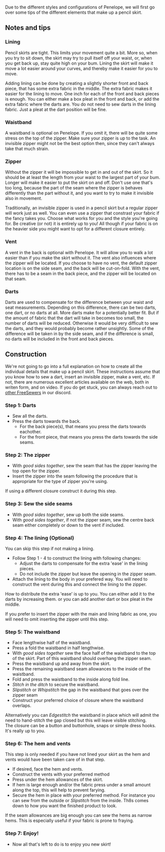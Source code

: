 <Note>

Due to the different styles and configurations of Penelope, we will first go over some tips of the different elements that make up a pencil skirt.

</Note>


## Notes and tips

### Lining

Pencil skirts are tight. This limits your movement quite a bit. More so, when you 
try to sit down, the skirt may try to pull itself off your waist, or, when you get 
back up, stay quite high on your bum. Lining the skirt will make it move a lot
easier around your curves, and thereby make it easier for you to move. 

Adding lining can be done by creating a slightly shorter front and back piece, that 
has some extra fabric in the middle. The extra fabric makes it easier for the 
lining to move. One inch for each of the front and back pieces is enough. You can
either make a box pleat in the front and back, or add the extra fabric where the
darts are. You do not need to sew darts in the lining fabric. Just a pleat at the
dart position will be fine.

### Waistband

A waistband is optional on Penelope. If you omit it, there will be quite some stress
on the top of the zipper. Make sure your zipper is up to the task. An invisible zipper might not be the best option then, since they can't always take that much strain.

### Zipper

Without the zipper it will be impossible to get in and out of the skirt. So it should
be at least the length from your waist to the largest part of your bum. Longer will
make it easier to put the skirt on and off. Don't use one that's too long, because the
part of the seam where the zipper is behaves differently than the part without it, and
you want to try to make it invisible also in movement.

Traditionally, an invisible zipper is used in a pencil skirt but a regular zipper will work just as well.
You can even use a zipper that constrast your fabric if the fancy takes you. 
Choose what works for you and the style you're going for. Be creative (or not) it is entirely up to you! 
All though if your fabric is on the heavier side you might want to opt for a different closure entirely.

### Vent

A vent in the back is optional with Penelope. It will allow you to walk a lot easier 
than if you make the skirt without it. The vent also influences where the zipper will 
be located. If you choose to have no vent, the default zipper location is on the side
seam, and the back will be cut-on-fold. With the vent, there has to be a seam in the 
back piece, and the zipper will be located on that seam.

### Darts

Darts are used to compensate for the difference between your waist and seat measurements.
Depending on this difference, there can be two darts, one dart, or no darts at all. More
darts make for a potentially better fit. But if the amount of fabric that the dart will
take in becomes too small, the number of darts will be reduced. Otherwise it would be 
very difficult to sew the darts, and they would probably become rather unsightly. Some 
of the difference will be taken in by the side seam, and if the difference is small, no 
darts will be included in the front and back pieces.

## Construction

<Warning>

We're not going to go into a full explanation on how to create all the individual details 
that make up a pencil skirt. These instructions assume that you know how to sew a dart, insert an invisible 
zipper, make a vent, etc. If not, there are numerous excellent articles available on the 
web, both in writen form, and on video. If you do get stuck, you can always reach out to 
[other FreeSewers](https://discord.freesewing.org/) in our discord.

</Warning>

### Step 1: Darts

- Sew all the darts. 
- Press the darts towards the back.
  - For the back piece(s), that means you press the darts towards eachother. 
  - For the front piece, that means you press the darts towards the side seams.

### Step 2: The zipper

- With *good sides together*, sew the seam that has the zipper leaving the top open for the zipper.
- Insert the zipper into the seam following the procedure that is appropriate for the type of zipper you're using.

<Note>
  
If using a different closure construct it during this step.

</Note>

### Step 3: Sew the side seams

- With *good sides together*, sew up both the side seams.
- With *good sides together*, if not the zipper seam, sew the centre back seam either completely or down to the vent if included.

### Step 4: The lining (Optional)

You can skip this step if not making a lining.

- Follow Step 1 - 4 to construct the lining with following changes:
  - Adjust the darts to compensate for the extra 'ease' in the lining pieces.
  - Do not include the zipper but leave the opening in the zipper seam.
- Attach the lining to the body in your prefered way. You will need to construct the vent during this and connect the lining to the zipper.

<Note>

How to distribute the extra 'ease' is up to you. You can either add it to the darts by increasing them. or you can add another dart or box pleat in the middle.

</Note>

<Warning>

If you prefer to insert the zipper with the main and lining fabric as one, you will need to omit inserting the zipper until this step.

</Warning>

### Step 5: The waistband

- Face lengthwise half of the waistband.
- Press a fold the waistband in half lengthwise.
- With *good sides together* sew the face half of the waistband to the top of the skirt. Part of this waistband should overhang the zipper seam.
- Press the waistband up and away from the skirt.
- Press the remaining waistband seam allowances to the inside of the waistband.
- Fold and press the waistband to the inside along fold line.
- *Stitch in the ditch* to secure the waistband.
- *Slipstitch* or *Whipstitch* the gap in the waistband that goes over the zipper seam
- Construct your preferred choice of closure where the waistband overlaps.

<Note>

Alternatively you can *Edgestitch* the waistband in place which will admit the need to hand-stitch the gap closed but this will leave visible stitching.  
The closure can be a button and buttonhole, snaps or simple dress hooks. It's really up to you.

</Note>

### Step 6: The hem and vents

This step is only needed if you have not lined your skirt as the hem and vents would have been taken care of in that step.

- If desired, face the hem and vents.
- Construct the vents with your preferred method
- Press under the hem allowances of the skirt.
- If hem is large enough and/or the fabric press under a small amount along the top, this will help to prevent farying.
- Secure the hem in place with your preferred method. For instance you can sew from the outside or *Slipstitch* from the inside. Th8s comes down to how you want the finished product to look.

<Tip>

If the seam allowances are big enough you can sew the hems as narrow hems. This is especially useful if your fabric is prone to fraying.

</Tip>

### Step 7: Enjoy!

- Now all that's left to do is to enjoy you new skirt!




